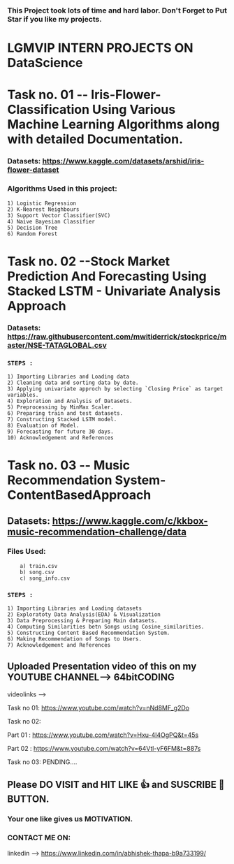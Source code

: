 ### This Project took lots of time and hard labor. Don't Forget to Put Star  if you like my projects.

# LGMVIP INTERN PROJECTS ON DataScience

# Task no. 01 -- Iris-Flower-Classification Using Various Machine Learning Algorithms along with detailed Documentation.

### Datasets: https://www.kaggle.com/datasets/arshid/iris-flower-dataset

### Algorithms Used in this project:

    1) Logistic Regression   
    2) K-Nearest Neighbours   
    3) Support Vector Classifier(SVC)    
    4) Naive Bayesian Classifier    
    5) Decision Tree  
    6) Random Forest


# Task no. 02 --Stock Market Prediction And Forecasting Using Stacked LSTM - Univariate Analysis Approach

### Datasets: https://raw.githubusercontent.com/mwitiderrick/stockprice/master/NSE-TATAGLOBAL.csv

### `STEPS : `

    1) Importing Libraries and Loading data
    2) Cleaning data and sorting data by date.
    3) Applying univariate approch by selecting `Closing Price` as target variables.
    4) Exploration and Analysis of Datasets.
    5) Preprocessing by MinMax Scaler.
    6) Preparing train and test datasets.
    7) Constructing Stacked LSTM model.
    8) Evaluation of Model.
    9) Forecasting for future 30 days.
    10) Acknowledgement and References

# Task no. 03 -- Music Recommendation System-ContentBasedApproach

## Datasets:  https://www.kaggle.com/c/kkbox-music-recommendation-challenge/data

   ### Files Used:
        a) train.csv
        b) song.csv
        c) song_info.csv
            
### `STEPS : `

    1) Importing Libraries and Loading datasets
    2) Exploratoty Data Analysis(EDA) & Visualization
    3) Data Preprocessing & Preparing Main datasets.
    4) Computing Similarities betn Songs using Cosine_similarities.
    5) Constructing Content Based Recommendation System.
    6) Making Recommendation of Songs to Users.
    7) Acknowledgement and References
    
## Uploaded Presentation video of this on my YOUTUBE CHANNEL--> 64bitCODING

videolinks -->

Task no 01: https://www.youtube.com/watch?v=nNd8MF_g2Do

Task no 02:

  Part 01 : https://www.youtube.com/watch?v=Hxu-4l4OgPQ&t=45s
  
  Part 02 : https://www.youtube.com/watch?v=64Vtl-yF6FM&t=887s
  
Task no 03: PENDING....
  

## Please DO VISIT and HIT LIKE 👍 and SUSCRIBE 🔔 BUTTON.
### Your one like gives us MOTIVATION.

### CONTACT ME ON:

linkedin --> https://www.linkedin.com/in/abhishek-thapa-b9a733199/

